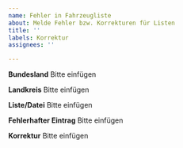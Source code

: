 ```yaml
---
name: Fehler in Fahrzeugliste
about: Melde Fehler bzw. Korrekturen für Listen
title: ''
labels: Korrektur
assignees: ''

---
```


**Bundesland**
Bitte einfügen

**Landkreis**
Bitte einfügen

**Liste/Datei**
Bitte einfügen

**Fehlerhafter Eintrag**
Bitte einfügen

**Korrektur**
Bitte einfügen
